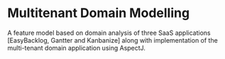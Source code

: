 # Multitenant Domain Modelling
A feature model based on domain analysis of three SaaS applications [EasyBacklog, Gantter and Kanbanize] along with implementation of the multi-tenant domain application using AspectJ.
